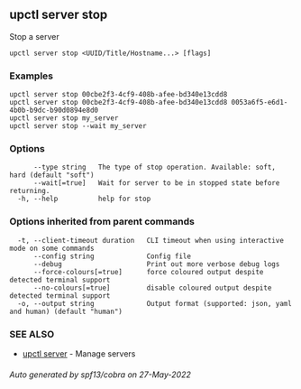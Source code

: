 ## upctl server stop

Stop a server

```
upctl server stop <UUID/Title/Hostname...> [flags]
```

### Examples

```
upctl server stop 00cbe2f3-4cf9-408b-afee-bd340e13cdd8
upctl server stop 00cbe2f3-4cf9-408b-afee-bd340e13cdd8 0053a6f5-e6d1-4b0b-b9dc-b90d0894e8d0
upctl server stop my_server
upctl server stop --wait my_server
```

### Options

```
      --type string   The type of stop operation. Available: soft, hard (default "soft")
      --wait[=true]   Wait for server to be in stopped state before returning.
  -h, --help          help for stop
```

### Options inherited from parent commands

```
  -t, --client-timeout duration   CLI timeout when using interactive mode on some commands
      --config string             Config file
      --debug                     Print out more verbose debug logs
      --force-colours[=true]      force coloured output despite detected terminal support
      --no-colours[=true]         disable coloured output despite detected terminal support
  -o, --output string             Output format (supported: json, yaml and human) (default "human")
```

### SEE ALSO

* [upctl server](upctl_server.md)	 - Manage servers

###### Auto generated by spf13/cobra on 27-May-2022
